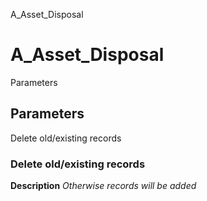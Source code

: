 
A_Asset_Disposal
# A_Asset_Disposal



Parameters
## Parameters


Delete old/existing records
### Delete old/existing records

**Description**
 *Otherwise records will be added*
